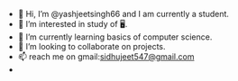 - 👋 Hi, I’m @yashjeetsingh66 and I am currently a student.
- 👀 I’m interested in study of 🖥.
- 🌱 I’m currently learning basics of computer science.
- 💞️ I’m looking to collaborate on projects.
- 📫 reach me on gmail:sidhujeet547@gmail.com 
- 
<!---
yashjeetsingh66/yashjeetsingh66 is a ✨ special ✨ repository because its `README.md` (this file) appears on your GitHub profile.
You can click the Preview link to take a look at your changes.
--->
